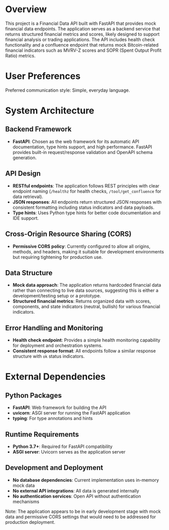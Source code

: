 # Overview

This project is a Financial Data API built with FastAPI that provides mock financial data endpoints. The application serves as a backend service that returns structured financial metrics and scores, likely designed to support financial analysis or trading applications. The API includes health check functionality and a confluence endpoint that returns mock Bitcoin-related financial indicators such as MVRV-Z scores and SOPR (Spent Output Profit Ratio) metrics.

# User Preferences

Preferred communication style: Simple, everyday language.

# System Architecture

## Backend Framework
- **FastAPI**: Chosen as the web framework for its automatic API documentation, type hints support, and high performance. FastAPI provides built-in request/response validation and OpenAPI schema generation.

## API Design
- **RESTful endpoints**: The application follows REST principles with clear endpoint naming (`/healthz` for health checks, `/tool/get_confluence` for data retrieval).
- **JSON responses**: All endpoints return structured JSON responses with consistent formatting including status indicators and data payloads.
- **Type hints**: Uses Python type hints for better code documentation and IDE support.

## Cross-Origin Resource Sharing (CORS)
- **Permissive CORS policy**: Currently configured to allow all origins, methods, and headers, making it suitable for development environments but requiring tightening for production use.

## Data Structure
- **Mock data approach**: The application returns hardcoded financial data rather than connecting to live data sources, suggesting this is either a development/testing setup or a prototype.
- **Structured financial metrics**: Returns organized data with scores, components, and state indicators (neutral, bullish) for various financial indicators.

## Error Handling and Monitoring
- **Health check endpoint**: Provides a simple health monitoring capability for deployment and orchestration systems.
- **Consistent response format**: All endpoints follow a similar response structure with `ok` status indicators.

# External Dependencies

## Python Packages
- **FastAPI**: Web framework for building the API
- **uvicorn**: ASGI server for running the FastAPI application
- **typing**: For type annotations and hints

## Runtime Requirements
- **Python 3.7+**: Required for FastAPI compatibility
- **ASGI server**: Uvicorn serves as the application server

## Development and Deployment
- **No database dependencies**: Current implementation uses in-memory mock data
- **No external API integrations**: All data is generated internally
- **No authentication services**: Open API without authentication mechanisms

Note: The application appears to be in early development stage with mock data and permissive CORS settings that would need to be addressed for production deployment.